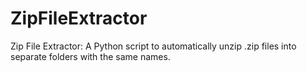 # ZipFileExtractor
 Zip File Extractor: A Python script to automatically unzip .zip files into separate folders with the same names.
